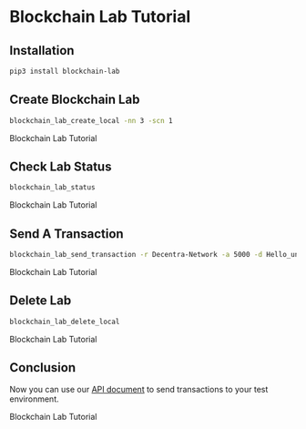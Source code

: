 # Blockchain Lab Tutorial

## Installation

```bash
pip3 install blockchain-lab
```

## Create Blockchain Lab

```bash
blockchain_lab_create_local -nn 3 -scn 1
```
<walkthrough-footnote>Blockchain Lab Tutorial</walkthrough-footnote>

## Check Lab Status

```bash
blockchain_lab_status
```
<walkthrough-footnote>Blockchain Lab Tutorial</walkthrough-footnote>

## Send A Transaction

```bash
blockchain_lab_send_transaction -r Decentra-Network -a 5000 -d Hello_universe_i_am_from_Decentra_Network_Blockchain
```
<walkthrough-footnote>Blockchain Lab Tutorial</walkthrough-footnote>

## Delete Lab

```bash
blockchain_lab_delete_local
```
<walkthrough-footnote>Blockchain Lab Tutorial</walkthrough-footnote>

## Conclusion

Now you can use our [API document](https://docs.decentranetwork.org/systems/api.html) to send transactions to your test environment.

<walkthrough-conclusion-trophy></walkthrough-conclusion-trophy>



<walkthrough-footnote>Blockchain Lab Tutorial</walkthrough-footnote>
